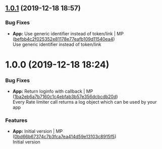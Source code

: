 <a name="1.0.1"></a>
## [1.0.1](https://github.com/mmpro/ac-ratelimiter/compare/v1.0.0...v1.0.1) (2019-12-18 18:57)


### Bug Fixes

* **App:** Use generic identifier instead of token/link | MP ([befbb4c2f025352e81178e77eafb109d11540ea4](https://github.com/mmpro/ac-ratelimiter/commit/befbb4c2f025352e81178e77eafb109d11540ea4))    
  Use generic identifier instead of token/link



<a name="1.0.0"></a>
# 1.0.0 (2019-12-18 18:24)


### Bug Fixes

* **App:** Return loginfo with callback | MP ([1ba2eb6a7b7160c1c4ebfab3b57e356dcbcdb20d](https://github.com/mmpro/ac-ratelimiter/commit/1ba2eb6a7b7160c1c4ebfab3b57e356dcbcdb20d))    
  Every Rate limiter call returns a log object which can be used by your app


### Features

* **App:** Initial version | MP ([0bd66b67374c7b3fca7ea414d59e13103c8915f5](https://github.com/mmpro/ac-ratelimiter/commit/0bd66b67374c7b3fca7ea414d59e13103c8915f5))    
  Initial version



